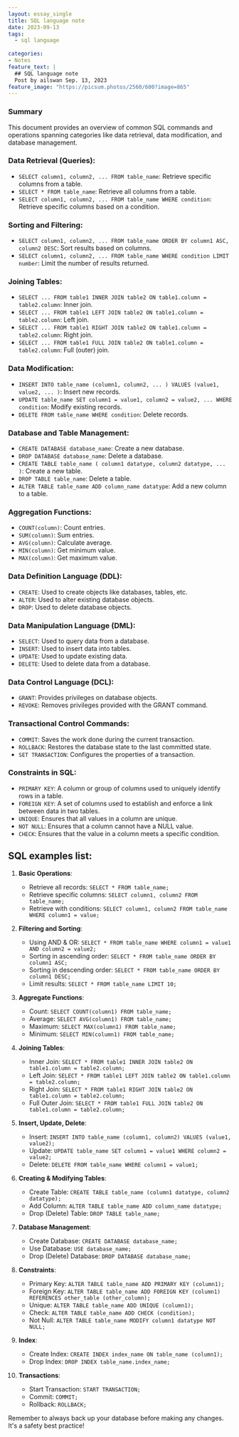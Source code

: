 ```yaml
---
layout: essay_single
title: SQL language note
date: 2023-09-13
tags:
  - sql language
 
categories:
- Notes
feature_text: |
  ## SQL language note
  Post by ailswan Sep. 13, 2023
feature_image: "https://picsum.photos/2560/600?image=865"
---
```


### Summary
This document provides an overview of common SQL commands and operations spanning categories like data retrieval, data modification, and database management.

### **Data Retrieval (Queries)**:
- `SELECT column1, column2, ... FROM table_name`: Retrieve specific columns from a table.
- `SELECT * FROM table_name`: Retrieve all columns from a table.
- `SELECT column1, column2, ... FROM table_name WHERE condition`: Retrieve specific columns based on a condition.

### **Sorting and Filtering**:
- `SELECT column1, column2, ... FROM table_name ORDER BY column1 ASC, column2 DESC`: Sort results based on columns.
- `SELECT column1, column2, ... FROM table_name WHERE condition LIMIT number`: Limit the number of results returned.
  
### **Joining Tables**:
- `SELECT ... FROM table1 INNER JOIN table2 ON table1.column = table2.column`: Inner join.
- `SELECT ... FROM table1 LEFT JOIN table2 ON table1.column = table2.column`: Left join.
- `SELECT ... FROM table1 RIGHT JOIN table2 ON table1.column = table2.column`: Right join.
- `SELECT ... FROM table1 FULL JOIN table2 ON table1.column = table2.column`: Full (outer) join.

### **Data Modification**:
- `INSERT INTO table_name (column1, column2, ... ) VALUES (value1, value2, ... )`: Insert new records.
- `UPDATE table_name SET column1 = value1, column2 = value2, ... WHERE condition`: Modify existing records.
- `DELETE FROM table_name WHERE condition`: Delete records.

### **Database and Table Management**:
- `CREATE DATABASE database_name`: Create a new database.
- `DROP DATABASE database_name`: Delete a database.
- `CREATE TABLE table_name ( column1 datatype, column2 datatype, ... )`: Create a new table.
- `DROP TABLE table_name`: Delete a table.
- `ALTER TABLE table_name ADD column_name datatype`: Add a new column to a table.

### **Aggregation Functions**:
- `COUNT(column)`: Count entries.
- `SUM(column)`: Sum entries.
- `AVG(column)`: Calculate average.
- `MIN(column)`: Get minimum value.
- `MAX(column)`: Get maximum value.

### **Data Definition Language (DDL)**:
- `CREATE`: Used to create objects like databases, tables, etc.
- `ALTER`: Used to alter existing database objects.
- `DROP`: Used to delete database objects.

### **Data Manipulation Language (DML)**:
- `SELECT`: Used to query data from a database.
- `INSERT`: Used to insert data into tables.
- `UPDATE`: Used to update existing data.
- `DELETE`: Used to delete data from a database.

### **Data Control Language (DCL)**:
- `GRANT`: Provides privileges on database objects.
- `REVOKE`: Removes privileges provided with the GRANT command.

### **Transactional Control Commands**:
- `COMMIT`: Saves the work done during the current transaction.
- `ROLLBACK`: Restores the database state to the last committed state.
- `SET TRANSACTION`: Configures the properties of a transaction.

### **Constraints in SQL**:
- `PRIMARY KEY`: A column or group of columns used to uniquely identify rows in a table.
- `FOREIGN KEY`: A set of columns used to establish and enforce a link between data in two tables.
- `UNIQUE`: Ensures that all values in a column are unique.
- `NOT NULL`: Ensures that a column cannot have a NULL value.
- `CHECK`: Ensures that the value in a column meets a specific condition.

## SQL examples list:

1. **Basic Operations**:
    - Retrieve all records: `SELECT * FROM table_name;`
    - Retrieve specific columns: `SELECT column1, column2 FROM table_name;`
    - Retrieve with conditions: `SELECT column1, column2 FROM table_name WHERE column1 = value;`

2. **Filtering and Sorting**:
    - Using AND & OR: `SELECT * FROM table_name WHERE column1 = value1 AND column2 = value2;`
    - Sorting in ascending order: `SELECT * FROM table_name ORDER BY column1 ASC;`
    - Sorting in descending order: `SELECT * FROM table_name ORDER BY column1 DESC;`
    - Limit results: `SELECT * FROM table_name LIMIT 10;`

3. **Aggregate Functions**:
    - Count: `SELECT COUNT(column1) FROM table_name;`
    - Average: `SELECT AVG(column1) FROM table_name;`
    - Maximum: `SELECT MAX(column1) FROM table_name;`
    - Minimum: `SELECT MIN(column1) FROM table_name;`

4. **Joining Tables**:
    - Inner Join: `SELECT * FROM table1 INNER JOIN table2 ON table1.column = table2.column;`
    - Left Join: `SELECT * FROM table1 LEFT JOIN table2 ON table1.column = table2.column;`
    - Right Join: `SELECT * FROM table1 RIGHT JOIN table2 ON table1.column = table2.column;`
    - Full Outer Join: `SELECT * FROM table1 FULL JOIN table2 ON table1.column = table2.column;`

5. **Insert, Update, Delete**:
    - Insert: `INSERT INTO table_name (column1, column2) VALUES (value1, value2);`
    - Update: `UPDATE table_name SET column1 = value1 WHERE column2 = value2;`
    - Delete: `DELETE FROM table_name WHERE column1 = value1;`

6. **Creating & Modifying Tables**:
    - Create Table: `CREATE TABLE table_name (column1 datatype, column2 datatype);`
    - Add Column: `ALTER TABLE table_name ADD column_name datatype;`
    - Drop (Delete) Table: `DROP TABLE table_name;`

7. **Database Management**:
    - Create Database: `CREATE DATABASE database_name;`
    - Use Database: `USE database_name;`
    - Drop (Delete) Database: `DROP DATABASE database_name;`

8. **Constraints**:
    - Primary Key: `ALTER TABLE table_name ADD PRIMARY KEY (column1);`
    - Foreign Key: `ALTER TABLE table_name ADD FOREIGN KEY (column1) REFERENCES other_table (other_column);`
    - Unique: `ALTER TABLE table_name ADD UNIQUE (column1);`
    - Check: `ALTER TABLE table_name ADD CHECK (condition);`
    - Not Null: `ALTER TABLE table_name MODIFY column1 datatype NOT NULL;`

9. **Index**:
    - Create Index: `CREATE INDEX index_name ON table_name (column1);`
    - Drop Index: `DROP INDEX table_name.index_name;`

10. **Transactions**:
    - Start Transaction: `START TRANSACTION;`
    - Commit: `COMMIT;`
    - Rollback: `ROLLBACK;`

Remember to always back up your database before making any changes. It's a safety best practice!
